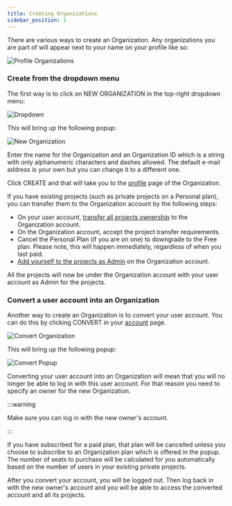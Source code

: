 ```yaml
---
title: Creating Organizations
sidebar_position: 1
---
```


There are various ways to create an Organization. Any organizations you are part of will appear next to your name on your profile like so:

![Profile Organizations](/img/user-manual/organizations/organizations.jpg)

### Create from the dropdown menu

The first way is to click on NEW ORGANIZATION in the top-right dropdown menu:

![Dropdown](/img/user-manual/organizations/dropdown.png)

This will bring up the following popup:

![New Organization](/img/user-manual/organizations/new-organization.jpg)

Enter the name for the Organization and an Organization ID which is a string with only alphanumeric characters and dashes allowed. The default e-mail address is your own but you can change it to a different one.

Click CREATE and that will take you to the [profile][4] page of the Organization.

If you have existing projects (such as private projects on a Personal plan), you can transfer them to the Organization account by the following steps:

* On your user account, [transfer all projects ownership][5] to the Organization account.
* On the Organization account, accept the project transfer requirements.
* Cancel the Personal Plan (if you are on one) to downgrade to the Free plan. Please note, this will happen immediately, regardless of when you last paid.
* [Add yourself to the projects as Admin][6] on the Organization account.

All the projects will now be under the Organization account with your user account as Admin for the projects.

### Convert a user account into an Organization

Another way to create an Organization is to convert your user account. You can do this by clicking CONVERT in your [account][7] page.

![Convert Organization](/img/user-manual/organizations/convert.png)

This will bring up the following popup:

![Convert Popup](/img/user-manual/organizations/convert-popup.png)

Converting your user account into an Organization will mean that you will no longer be able to log in with this user account. For that reason you need to specify an owner for the new Organization.

:::warning

Make sure you can log in with the new owner's account.

:::

If you have subscribed for a paid plan, that plan will be cancelled unless you choose to subscribe to an Organization plan which is offered in the popup. The number of seats to purchase will be calculated for you automatically based on the number of users in your existing private projects.

After you convert your account, you will be logged out. Then log back in with the new owner's account and you will be able to access the converted account and all its projects.

[4]: /user-manual/profile
[5]: /user-manual/editor/projects/ownership-transfers#initiating-ownership-transfers
[6]: /user-manual/organizations/managing-organizations/#projects
[7]: /user-manual/account-management/user-accounts/settings/#convert-account-to-organization
